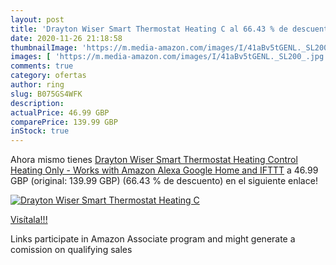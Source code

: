 ```yaml
---
layout: post
title: 'Drayton Wiser Smart Thermostat Heating C al 66.43 % de descuento'
date: 2020-11-26 21:18:58
thumbnailImage: 'https://m.media-amazon.com/images/I/41aBv5tGENL._SL200_.jpg'
images: [ 'https://m.media-amazon.com/images/I/41aBv5tGENL._SL200_.jpg' ]
comments: true
category: ofertas
author: ring
slug: B075GS4WFK
description:
actualPrice: 46.99 GBP
comparePrice: 139.99 GBP
inStock: true
---
```


Ahora mismo tienes [Drayton Wiser Smart Thermostat Heating Control Heating Only - Works with Amazon Alexa  Google Home and IFTTT](https://www.amazon.co.uk/dp/B075GS4WFK/?tag=tolees0a-21) a 46.99 GBP (original: 139.99 GBP) (66.43 %  de descuento) en el siguiente enlace!

[![Drayton Wiser Smart Thermostat Heating C](https://m.media-amazon.com/images/I/41aBv5tGENL._SL200_.jpg)](https://www.amazon.co.uk/dp/B075GS4WFK/?tag=tolees0a-21)

[Visítala!!!](https://www.amazon.co.uk/dp/B075GS4WFK/?tag=tolees0a-21)

Links participate in Amazon Associate program and might generate a comission on qualifying sales
